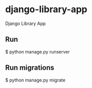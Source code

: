 # django-library-app

Django Library App

## Run

$ python manage.py runserver

## Run migrations

$ python manage.py migrate
